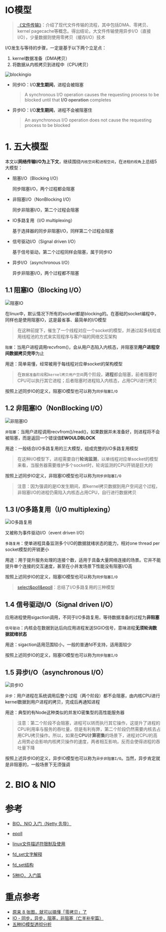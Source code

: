 # IO模型

> [《文件传输》](https://asea-cch.life/achrives/文件传输)：介绍了现代文件传输的流程，其中包括DMA、零拷贝、kernel pagecache等概念。得出结论，大文件传输使用异步I/O（直接I/O），少量数据则使用零拷贝（缓存I/O）技术

I/O发生与等待的步骤，一定是基于以下两个立足点：
1. kernel数据准备（DMA拷贝）
2. 将数据从内核拷贝到进程中（CPU拷贝）

![blockingio](https://asea-cch.life/upload/2021/08/blockingio-234da8a48f0c42e39a67011bae148b78.png)

- 同步IO：I/O**发生期间**，进程会被阻塞

    > A synchronous I/O operation causes the requesting process to be blocked until that **I/O operation** completes

- 异步IO：I/O**发生期间**，进程不会被阻塞住

    > An asynchronous I/O operation does not cause the requesting process to be blocked

# **1. 五大模型**

本文以**网络传输I/O为上下文**，继续围绕`内核空间`和`进程空间`，在`进程的视角`上总结5大模型：
- 阻塞I/O（Blocking I/O）

    同步阻塞I/O，两个过程都会阻塞

- 非阻塞I/O（NonBlocking I/O）

    同步非阻塞I/O，第二个过程会阻塞

- IO多路复用（I/O multiplexing）

    基于选择器的同步非阻塞I/O，同样第二个过程会阻塞

- 信号驱动I/O（Signal driven I/O）

    基于信号驱动，第二个过程同样会阻塞，属于同步IO

- 异步I/O（asynchronous I/O）

    异步非阻塞I/O，两个过程都不阻塞

## **1.1 阻塞IO（Blocking I/O）**

![阻塞IO](https://asea-cch.life/upload/2021/08/%E9%98%BB%E5%A1%9EIO-3e0f2ba38005420785772ad37b2c7a7d.gif)

在linux中，默认情况下所有的socket都是blocking的。在基础的socket编程中，同样也是使用阻塞IO，这是最省事、最简单的I/O模型

> 在这种前提下，催生了一个线程对应一个socket的模型，并通过起多线程或用线程池的方式来实现程序与客户端的网络交互架构

`阻塞`：当用户进程调用recvfrom()，会从用户态陷入内核态，并阻塞至**用户进程空间数据拷贝完毕**为止

用途：简单易懂，经常被用于每线程对应单socket的架构模型

> 在`数据准备阶段`和`kernel拷贝用户空间`两个阶段，**进程**都会阻塞，前者阻塞时CPU可以执行其它进程；后者阻塞时进程陷入内核态，占用CPU进行拷贝

按照上述同步IO的定义，阻塞IO模型也可以称为`同步阻塞I/O`

## **1.2 非阻塞IO（NonBlocking I/O）**

![非阻塞IO](https://asea-cch.life/upload/2021/08/%E9%9D%9E%E9%98%BB%E5%A1%9EIO-f6a826fe48914c9daee7b1b70a94a67b.gif)

`非阻塞`：当用户进程调用recvfrom()/read()，如果数据并未准备好，则进程将不会被阻塞，而是返回一个错误值**EWOULDBLOCK**

用途：一般结合I/O多路复用的三大模型，组成完整的I/O多路复用模型

> 在这种I/O模型下，进程需要自行**轮询监测**，以单线程对应单socket的模型来看，当服务器需要维护多个socket时，轮询监测的CPU开销是巨大的

按照上述同步IO定义，非阻塞IO模型也可以称为`同步非阻塞I/O`

> 注意：因为强调的是IO发生期间，即kernel拷贝数据到用户空间这个过程，非阻塞I/O的进程仍需陷入内核态占用CPU，自行进行数据拷贝

## **1.3 I/O多路复用（I/O multiplexing）**

![IO多路复用](https://asea-cch.life/upload/2021/08/IO%E5%A4%9A%E8%B7%AF%E5%A4%8D%E7%94%A8-07df85c4276b48ed8abec21febe777bb.gif)

又被称为事件驱动I/O（event driven I/O）

`多路复用`：使单进程具备监测多个I/O的数据就绪状态的能力，相对one thread per socket模型的开销更小

用途：用于提升服务处理的连接个数，适用于具备大量网络连接的场景。它并不能提升单个连接的交互速度，甚至在小并发场景下性能没有阻塞I/O高

按照上述同步IO的定义，阻塞IO模型也可以称为`同步阻塞I/O`

> [select&poll&epoll](https://asea-cch.life/achrives/select&poll&epoll)：总结了I/O多路复用的三种模型

## **1.4 信号驱动I/O（Signal driven I/O）**

应用进程使用sigaction调用，不同于I/O多路复用，等待数据准备的过程为**非阻塞**

`信号驱动`：内核会在数据到达后向应用进程发送SIGIO信号，意味进程**无须轮询数据就绪状态**

用途：sigaction适用范围较小，一般的普通fd不支持，适用面较少

按照上述同步IO的定义，阻塞IO模型也可以称为`同步阻塞I/O`

## **1.5 异步I/O（asynchronous I/O）**

![异步IO](https://asea-cch.life/upload/2021/08/%E5%BC%82%E6%AD%A5IO-5214de95080e4c35a195b4b4e082755f.gif)

`异步`：用户进程在系统调用后整个过程（两个阶段）都不会阻塞，由内核CPU进行kernel数据到用户进程的拷贝，完成后再通知进程

用途：典型的有Node这种类似的并发IO密集型的高性能服务器

> 注意：第二个阶段不会阻塞，进程可以转而执行其它操作，这提升了进程的CPU利用率与服务的吞吐量，但是有利有弊，第二个阶段仍然需要内核去占用CPU拷贝操作。所以，如果在**CPU计算密集**的场景下，进程对CPU的高占用势必会影响内核拷贝操作的速度，两者相互影响，反而会使得进程的吞吐量下降

按照上述异步IO的定义，异步IO模型也可以称为`异步非阻塞I/O`。当然，异步肯定就是非阻塞的，一般场景下无须强调

# **2. BIO & NIO**



# 参考
- [BIO、NIO 入门（Netty 先导）](https://blog.csdn.net/w903328615/article/details/113914902?spm=1001.2014.3001.5501)
- [epoll](https://blog.csdn.net/qq_31967569/article/details/89678482)

- [linux文件描述符限制及使用](https://blog.csdn.net/guotianqing/article/details/82313996)
- [fd_set文字解释](https://www.cnblogs.com/wuyepeng/p/9745573.html)
- [fd_set结构](https://www.freesion.com/article/42831060952/)
- [5种IO，入门篇](https://zhuanlan.zhihu.com/p/115912936)

# 重点参考
- [原来 8 张图，就可以搞懂「零拷贝」了](https://zhuanlan.zhihu.com/p/258513662)
- [IO - 同步，异步，阻塞，非阻塞（亡羊补牢篇）](https://blog.csdn.net/historyasamirror/article/details/5778378)
- [五种IO模型透彻分析](https://www.cnblogs.com/f-ck-need-u/p/7624733.html)